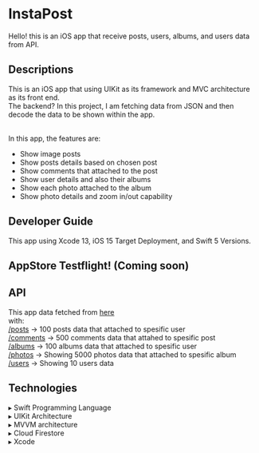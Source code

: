 # InstaPost
Hello! this is an iOS app that receive posts, users, albums, and users data from API.

## Descriptions
This is an iOS app that using UIKit as its framework and MVC architecture as its front end.
<br>The backend? In this project, I am fetching data from JSON and then decode the data to be shown within the app.

<br>In this app, the features are:
- Show image posts
- Show posts details based on chosen post
- Show comments that attached to the post
- Show user details and also their albums
- Show each photo attached to the album
- Show photo details and zoom in/out capability

## Developer Guide
This app using Xcode 13, iOS 15 Target Deployment, and Swift 5 Versions.

## AppStore Testflight! (Coming soon)
<Being reviewed by Apple at the moment>

## API
This app data fetched from <a href=https://jsonplaceholder.typicode.com/>here</a><br>
with:<br>
<a href=https://jsonplaceholder.typicode.com/posts>/posts</a> -> 100 posts data that attached to spesific user<br>
<a href=https://jsonplaceholder.typicode.com/comments>/comments</a> -> 500 comments data that attahed to spesific post<br>
<a href=https://jsonplaceholder.typicode.com/albums>/albums</a> -> 100 albums data that attached to spesific user<br>
<a href=https://jsonplaceholder.typicode.com/photos>/photos</a> -> Showing 5000 photos data that attached to spesific album<br>
<a href=https://jsonplaceholder.typicode.com/users>/users</a> -> Showing 10 users data<br>

## Technologies
▸ Swift Programming Language<br>
▸ UIKit Architecture<br>
▸ MVVM architecture<br>
▸ Cloud Firestore<br>
▸ Xcode<br>

